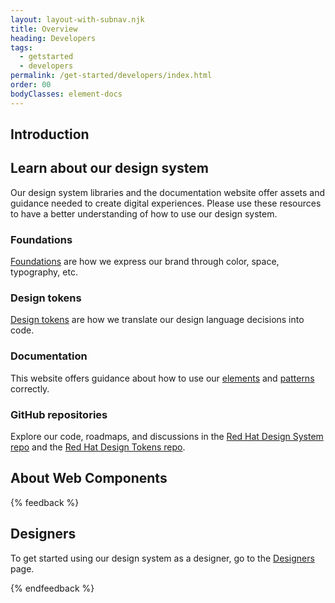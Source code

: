 ```yaml
---
layout: layout-with-subnav.njk
title: Overview
heading: Developers
tags:
  - getstarted
  - developers
permalink: /get-started/developers/index.html
order: 00
bodyClasses: element-docs
---
```


## Introduction

<!-- ADD CONTENT -->


## Learn about our design system

Our design system libraries and the documentation website offer assets and guidance needed to create digital experiences. Please use these resources to have a better understanding of how to use our design system.

<div class="multi-column--min-400-wide">
    <div>
        <h3>Foundations</h3>
        <p><a href="foundations">Foundations</a> are how we express our brand through color, space, typography, etc.</p>
    </div>
    <div>
        <h3>Design tokens</h3>
        <p><a href="tokens">Design tokens</a> are how we translate our design language decisions into code.</p>
    </div>
    <div>
        <h3>Documentation</h3>
        <p>This website offers guidance about how to use our <a href="elements">elements</a> and <a href="patterns">patterns</a> correctly.</p>
    </div>
    <div>
        <h3>GitHub repositories</h3>
        <p>Explore our code, roadmaps, and discussions in the <a href="https://github.com/RedHat-UX/red-hat-design-system">Red Hat Design System repo</a> and the <a href="https://github.com/RedHat-UX/red-hat-design-tokens">Red Hat Design Tokens repo</a>.</p>
    </div>
</div>

## About Web Components

<!-- ADD CONTENT -->

{% feedback %}
  <h2>Designers</h2>
  <p>To get started using our design system as a designer, go to the <a href="get-started/designers">Designers</a> page.</p>
{% endfeedback %}